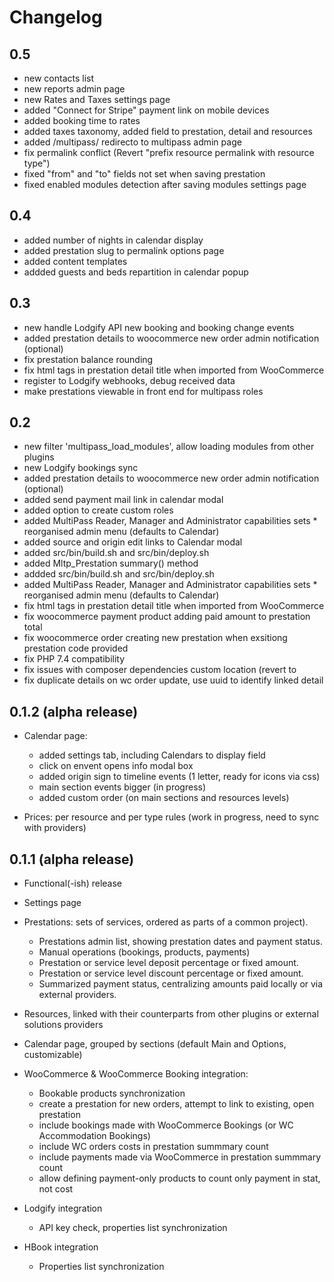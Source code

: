 # Changelog

## 0.5

- new contacts list
- new reports admin page
- new Rates and Taxes settings page
- added "Connect for Stripe" payment link on mobile devices
- added booking time to rates
- added taxes taxonomy, added field to prestation, detail and resources
- added /multipass/ redirecto to multipass admin page
- fix permalink conflict (Revert "prefix resource permalink with resource type")
- fixed "from" and "to" fields not set when saving prestation
- fixed enabled modules detection after saving modules settings page

## 0.4

- added number of nights in calendar display
- added prestation slug to permalink options page
- added content templates
- addded guests and beds repartition in calendar popup

## 0.3

- new handle Lodgify API new booking and booking change events
- added prestation details to woocommerce new order admin notification (optional)
- fix prestation balance rounding
- fix html tags in prestation detail title when imported from WooCommerce
- register to Lodgify webhooks, debug received data
- make prestations viewable in front end for multipass roles

## 0.2

- new filter 'multipass_load_modules', allow loading modules from other plugins
- new Lodgify bookings sync
- added prestation details to woocommerce new order admin notification (optional)
- added send payment mail link in calendar modal
- added option to create custom roles
- added MultiPass Reader, Manager and Administrator capabilities sets * reorganised admin menu (defaults to Calendar)
- added source and origin edit links to Calendar modal
- added src/bin/build.sh and src/bin/deploy.sh
- added Mltp_Prestation summary() method
- addded src/bin/build.sh and src/bin/deploy.sh
- added MultiPass Reader, Manager and Administrator capabilities sets * reorganised admin menu (defaults to Calendar)
- fix html tags in prestation detail title when imported from WooCommerce
- fix woocommerce payment product adding paid amount to prestation total
- fix woocommerce order creating new prestation when exsitiong prestation code provided
- fix PHP 7.4 compatibility
- fix issues with composer dependencies custom location (revert to
- fix duplicate details on wc order update, use uuid to identify linked detail

## 0.1.2 (alpha release)

- Calendar page:

  - added settings tab, including Calendars to display field
  - click on envent opens info modal box
  - added origin sign to timeline events (1 letter, ready for icons via css)
  - main section events bigger (in progress)
  - added custom order (on main sections and resources levels)

- Prices: per resource and per type rules (work in progress, need to sync with providers)

## 0.1.1 (alpha release)

- Functional(-ish) release
- Settings page
- Prestations: sets of services, ordered as parts of a common project).

  - Prestations admin list, showing prestation dates and payment status.
  - Manual operations (bookings, products, payments)
  - Prestation or service level deposit percentage or fixed amount.
  - Prestation or service level discount percentage or fixed amount.
  - Summarized payment status, centralizing amounts paid locally or via external providers.

- Resources, linked with their counterparts from other plugins or external solutions providers
- Calendar page, grouped by sections (default Main and Options, customizable)
- WooCommerce & WooCommerce Booking integration:

  - Bookable products synchronization
  - create a prestation for new orders, attempt to link to existing, open prestation
  - include bookings made with WooCommerce Bookings (or WC Accommodation Bookings)
  - include WC orders costs in prestation summmary count
  - include payments made via WooCommerce in prestation summmary count
  - allow defining payment-only products to count only payment in stat, not cost

- Lodgify integration

  - API key check, properties list synchronization

- HBook integration

  - Properties list synchronization
